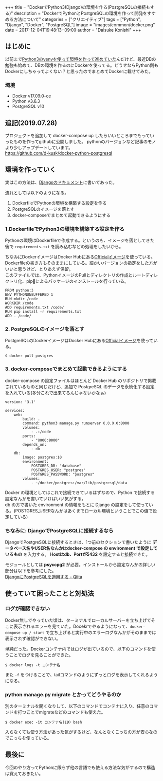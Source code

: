 +++
title = "DockerでPython3(Django)の環境を作る(PostgreSQLの接続もする)"
description = "DockerでPythonとPostgreSQLの環境を作って開発をすすめる方法について"
categories = ["クリエイティブ"]
tags = ["Python", "Django", "Docker", "PostgreSQL"]
image = "images/common/docker.png"
date = 2017-12-04T19:48:13+09:00
author = "Daisuke Konishi"
+++


## はじめに
以前まで[Python3のvenvを使って環境を作って進めていた](/post/python-pyvenv.html)んだけど、最近DBの勉強も始めて、DBの環境を作るのにDockerを使ってる。どうせならPython側もDockerにしちゃってよくない？と思ったのでまとめてDockerに載せてみた。

### 環境

- Docker v17.09.0-ce
- Python v3.6.3
- PostgreSQL v10

## 追記(2019.07.28)
プロジェクトを追加して docker-compose up したらいいところまでもっていったものを作ってgithubに公開しました。
pythonのバージョンなど記事のモノより少しアップデートしています。  
https://github.com/d-kusk/docker-python-postgresql


## 環境を作っていく
実はこの方法は、[Djangoのドキュメント](https://docs.docker.com/compose/django/)に書いてあった。

流れとしては以下のようになる。

1. DockerfileでPythonの環境を構築する設定を作る
2. PostgreSQLのイメージを落とす
3. docker-composeでまとめて起動できるようにする

### 1.DockerfileでPython3の環境を構築する設定を作る
Pythonの環境はDockerfileで作成する。というのも、イメージを落としてきた後で ``requirements.txt`` を読み込むなどの処理をしたいから。

ちなみにDockerイメージはDocker Hubにある[Officialイメージ](https://hub.docker.com/_/python/)を使っている。  
Dockerfileの書き方もそのままにしている。細かいバージョンの指定をした方がいいと思うけど、とりあえず保留。  
このファイルでは、PythonイメージのPullとディレクトリの作成とルートディレクトリ化、pipによるパッケージのインストールを行っている。

```
FROM python:3
ENV PYTHONUNBUFFERED 1
RUN mkdir /code
WORKDIR /code
ADD requirements.txt /code/
RUN pip install -r requirements.txt
ADD . /code/
```

### 2. PostgreSQLのイメージを落とす
PostgreSQLのDockerイメージはDocker Hubにある[Officialイメージ](https://hub.docker.com/_/postgres/)を使っている。

```
$ docker pull postgres
```

### 3. docker-composeでまとめて起動できるようにする
docker-compose の設定ファイルはほとんど Docker Hub のリポジトリで掲載されているものと同じだけど、追加で PostgreSQL のデータを永続化する設定を入れている(多分これで出来てるんじゃないかなぁ)

```
version: '3.1'

services:
    web:
        build: .
        command: python3 manage.py runserver 0.0.0.0:8000
        volumes:
            - .:/code
        ports:
            - "8000:8000"
        depends_on:
            - db
    db:
        image: postgres:10
        environment:
            POSTGRES_DB: "database"
            POSTGRES_USER: "postgres"
            POSTGRES_PASSWORD: "postgres"
        volumes:
            - ~/docker/postgres:/var/lib/postgresql/data
```

Docker の環境としてはこれで接続できているはずなので、Python で接続する設定なんかを書いていけばいい気がする。  
db の方で書いた environment の情報をもとに Django の設定をして使っている。(POSTGRES_USERなんかはあくまでローカル環境ということでこの値で設定している)

### ちなみに: DjangoでPostgreSQLに接続するなら
DjangoでPostgreSQLに接続するときは、1つ前のセクションで書いたように **データベース名やUSER名なんかはdocker-compose の environment で設定しているもの** を入力する。 **Hostはdb、Portが5432** を設定すると接続できた。

モジュールとしては **psycopg2** が必要。インストールから設定なんかの詳しい部分は以下を参考にした。  
<a href="https://qiita.com/shigechioyo/items/9b5a03ceead6e5ec87ec#django%E3%81%AE%E8%A8%AD%E5%AE%9A%E3%82%92%E5%A4%89%E6%9B%B4%E3%81%99%E3%82%8B" target="_blank">DjangoにPostgreSQLを適用する - Qiita</a>

## 使っていて困ったことと対処法
### ログが確認できない
Docker無しでやっていた頃は、ターミナルでローカルサーバーを立ち上げてそこに表示されるエラーを見ていた。Docekrでやるようになって、``docker-compose up / start`` で立ち上げると実行中のエラーログなんかがそのままでは表示されず確認ができない。

単純だった。Dockerコンテナ内ではログが出ているので、以下のコマンドを使うことでログを見ることができた。

```
$ docker logs -t コンテナ名
```

また ``-f`` をつけることで、tailコマンドのようにずっとログを表示してくれるようになる。

### python manage.py migrate とかってどうやるのか
別のターミナルを開くなりして、以下のコマンドでコンテナに入り、任意のコマンドを打つことでmigrateなどのコマンドも使えた。

```
$ docker exec -it コンテナ名(ID) bash
```

入らなくても使う方法があった気がするけど、なんとなくこっちの方が安心なのでこっちを使っている。

## 最後に
今回のやり方ってPythonに限らず他の言語でも使える方法な気がするので構造は覚えておきたい。
